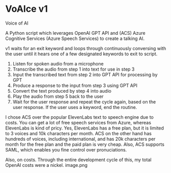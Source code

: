 # VoAIce v1
 Voice of AI
 
A Python script which leverages OpenAI GPT API and (ACS) Azure Cognitive Services (Azure Speech Services) to create a talking AI. 
 
v1 waits for an exit keyword and loops through continuously conversing with the user until it hears one of a few designated keywords to exit to script.

1. Listen for spoken audio from a microphone
2. Transcribe the audio from step 1 into text for use in step 3
3. Input the transcribed text from step 2 into GPT API for processing by GPT
4. Produce a response to the input from step 3 using GPT API
5. Convert the text produced by step 4 into audio
6. Play the audio from step 5 back to the user
7. Wait for the user response and repeat the cycle again, based on the user response. If the user uses a keyword, end the routine.

I chose ACS over the popular ElevenLabs text to speech engine due to costs. You can get a lot of free speech services from Azure, whereas ElevenLabs is kind of pricy. Yes, ElevenLabs has a free plan, but it is limited to 3 voices and 10k characters per month. ACS on the other hand has hundreds of voices, including international, and has 20k characters per month for the free plan and the paid plan is very cheap. Also, ACS supports SAML, which enables you fine control over pronuciations. 

Also, on costs. Through the entire development cycle of this, my total OpenAI costs were a nickel. 
image.png